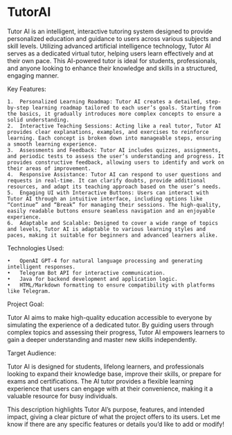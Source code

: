# TutorAI
Tutor AI is an intelligent, interactive tutoring system designed to provide personalized education and guidance to users across various subjects and skill levels. Utilizing advanced artificial intelligence technology, Tutor AI serves as a dedicated virtual tutor, helping users learn effectively and at their own pace. This AI-powered tutor is ideal for students, professionals, and anyone looking to enhance their knowledge and skills in a structured, engaging manner.

Key Features:

	1.	Personalized Learning Roadmap: Tutor AI creates a detailed, step-by-step learning roadmap tailored to each user’s goals. Starting from the basics, it gradually introduces more complex concepts to ensure a solid understanding.
	2.	Interactive Teaching Sessions: Acting like a real tutor, Tutor AI provides clear explanations, examples, and exercises to reinforce learning. Each concept is broken down into manageable steps, ensuring a smooth learning experience.
	3.	Assessments and Feedback: Tutor AI includes quizzes, assignments, and periodic tests to assess the user’s understanding and progress. It provides constructive feedback, allowing users to identify and work on their areas of improvement.
	4.	Responsive Assistance: Tutor AI can respond to user questions and requests in real-time. It can clarify doubts, provide additional resources, and adapt its teaching approach based on the user’s needs.
	5.	Engaging UI with Interactive Buttons: Users can interact with Tutor AI through an intuitive interface, including options like “Continue” and “Break” for managing their sessions. The high-quality, easily readable buttons ensure seamless navigation and an enjoyable experience.
	6.	Adaptable and Scalable: Designed to cover a wide range of topics and levels, Tutor AI is adaptable to various learning styles and paces, making it suitable for beginners and advanced learners alike.

Technologies Used:

	•	OpenAI GPT-4 for natural language processing and generating intelligent responses.
	•	Telegram Bot API for interactive communication.
	•	Java for backend development and application logic.
	•	HTML/Markdown formatting to ensure compatibility with platforms like Telegram.

Project Goal:

Tutor AI aims to make high-quality education accessible to everyone by simulating the experience of a dedicated tutor. By guiding users through complex topics and assessing their progress, Tutor AI empowers learners to gain a deeper understanding and master new skills independently.

Target Audience:

Tutor AI is designed for students, lifelong learners, and professionals looking to expand their knowledge base, improve their skills, or prepare for exams and certifications. The AI tutor provides a flexible learning experience that users can engage with at their convenience, making it a valuable resource for busy individuals.

This description highlights Tutor AI’s purpose, features, and intended impact, giving a clear picture of what the project offers to its users. Let me know if there are any specific features or details you’d like to add or modify!
